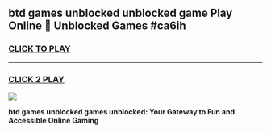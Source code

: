 
## btd games unblocked unblocked game Play Online 👋 Unblocked Games #ca6ih
<h3>
<a href="https://premium.freeplayer.one?title=btd_games_unblocked&ref=21F">CLICK TO PLAY</a></h3>
<hr>

<h3>
<a href="https://premium.freeplayer.one?title=btd_games_unblocked&ref=21F">CLICK 2 PLAY</a>
  
</h3>

<a href="https://premium.freeplayer.one?title=btd_games_unblocked&ref=21F/"><img src="https://clearcache.store/games.png"></a>


**btd games unblocked games unblocked: Your Gateway to Fun and Accessible Online Gaming**
